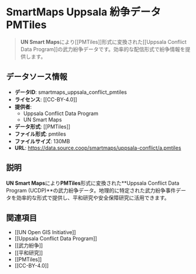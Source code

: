# SmartMaps Uppsala 紛争データ PMTiles

> **UN Smart Maps**により[[PMTiles]]形式に変換された[[Uppsala Conflict Data Program]]の武力紛争データです。効率的な配信形式で紛争情報を提供します。

## データソース情報

- **データID**: smartmaps_uppsala_conflict_pmtiles
- **ライセンス**: [[CC-BY-4.0]]
- **提供者**:
  - Uppsala Conflict Data Program
  - UN Smart Maps
- **データ形式**: [[PMTiles]]
- **ファイル形式**: pmtiles
- **ファイルサイズ**: 130MB
- **URL**: https://data.source.coop/smartmaps/uppsala-conflict/a.pmtiles

## 説明

**UN Smart Maps**により**PMTiles**形式に変換された**Uppsala Conflict Data Program (UCDP)**の武力紛争データ。地理的に特定された武力紛争事件データを効率的な形式で提供し、平和研究や安全保障研究に活用できます。

## 関連項目

- [[UN Open GIS Initiative]]
- [[Uppsala Conflict Data Program]]
- [[武力紛争]]
- [[平和研究]]
- [[PMTiles]]
- [[CC-BY-4.0]]
